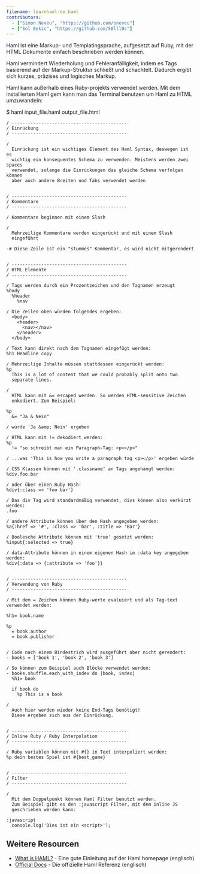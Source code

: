```yaml
---
filename: learnhaml-de.haml
contributors:
  - ["Simon Neveu", "https://github.com/sneveu"]
  - ["Sol Bekic", "https://github.com/S0lll0s"]
---
```


Haml ist eine Markup- und Templatingsprache, aufgesetzt auf Ruby, mit der HTML Dokumente einfach beschrieben werden können.

Haml vermindert Wiederholung und Fehleranfälligkeit, indem es Tags basierend auf der Markup-Struktur schließt und schachtelt.
Dadurch ergibt sich kurzes, präzises und logisches Markup.

Haml kann außerhalb eines Ruby-projekts verwendet werden. Mit dem installierten Haml gem kann man das Terminal benutzen um Haml zu HTML umzuwandeln:

$ haml input_file.haml output_file.html


```haml
/ -------------------------------------------
/ Einrückung
/ -------------------------------------------

/
  Einrückung ist ein wichtiges Element des Haml Syntax, deswegen ist es
  wichtig ein konsequentes Schema zu verwenden. Meistens werden zwei spaces
  verwendet, solange die Einrückungen das gleiche Schema verfolgen können
  aber auch andere Breiten und Tabs verwendet werden


/ -------------------------------------------
/ Kommentare
/ -------------------------------------------

/ Kommentare beginnen mit einem Slash

/
  Mehrzeilige Kommentare werden eingerückt und mit einem Slash
  eingeführt

-# Diese Zeile ist ein "stummes" Kommentar, es wird nicht mitgerendert


/ -------------------------------------------
/ HTML Elemente
/ -------------------------------------------

/ Tags werden durch ein Prozentzeichen und den Tagnamen erzeugt
%body
  %header
    %nav

/ Die Zeilen oben würden folgendes ergeben:
  <body>
    <header>
      <nav></nav>
    </header>
  </body>

/ Text kann direkt nach dem Tagnamen eingefügt werden:
%h1 Headline copy

/ Mehrzeilige Inhalte müssen stattdessen eingerückt werden:
%p 
  This is a lot of content that we could probably split onto two
  separate lines.

/ 
  HTML kann mit &= escaped werden. So werden HTML-sensitive Zeichen
  enkodiert. Zum Beispiel:

%p
  &= "Ja & Nein"

/ würde 'Ja &amp; Nein' ergeben

/ HTML kann mit != dekodiert werden:
%p
  != "so schreibt man ein Paragraph-Tag: <p></p>"

/ ...was 'This is how you write a paragraph tag <p></p>' ergeben würde

/ CSS Klassen können mit '.classname' an Tags angehängt werden:
%div.foo.bar

/ oder über einen Ruby Hash:
%div{:class => 'foo bar'}

/ Das div Tag wird standardmäßig verwendet, divs können also verkürzt werden:
.foo

/ andere Attribute können über den Hash angegeben werden:
%a{:href => '#', :class => 'bar', :title => 'Bar'}

/ Boolesche Attribute können mit 'true' gesetzt werden:
%input{:selected => true}

/ data-Attribute können in einem eigenen Hash im :data key angegeben werden:
%div{:data => {:attribute => 'foo'}}


/ -------------------------------------------
/ Verwendung von Ruby
/ -------------------------------------------

/ Mit dem = Zeichen können Ruby-werte evaluiert und als Tag-text verwendet werden:

%h1= book.name

%p
  = book.author
  = book.publisher


/ Code nach einem Bindestrich wird ausgeführt aber nicht gerendert:
- books = ['book 1', 'book 2', 'book 3']

/ So können zum Beispiel auch Blöcke verwendet werden:
- books.shuffle.each_with_index do |book, index|
  %h1= book

  if book do
    %p This is a book

/
  Auch hier werden wieder keine End-Tags benötigt!
  Diese ergeben sich aus der Einrückung.


/ -------------------------------------------
/ Inline Ruby / Ruby Interpolation
/ -------------------------------------------

/ Ruby variablen können mit #{} in Text interpoliert werden:
%p dein bestes Spiel ist #{best_game}


/ -------------------------------------------
/ Filter
/ -------------------------------------------

/
  Mit dem Doppelpunkt können Haml Filter benutzt werden.
  Zum Beispiel gibt es den :javascript Filter, mit dem inline JS
  geschrieben werden kann:

:javascript
  console.log('Dies ist ein <script>');
```

## Weitere Resourcen

- [What is HAML?](http://haml.info/) - Eine gute Einleitung auf der Haml homepage (englisch)
- [Official Docs](http://haml.info/docs/yardoc/file.REFERENCE.html) - Die offizielle Haml Referenz (englisch)
